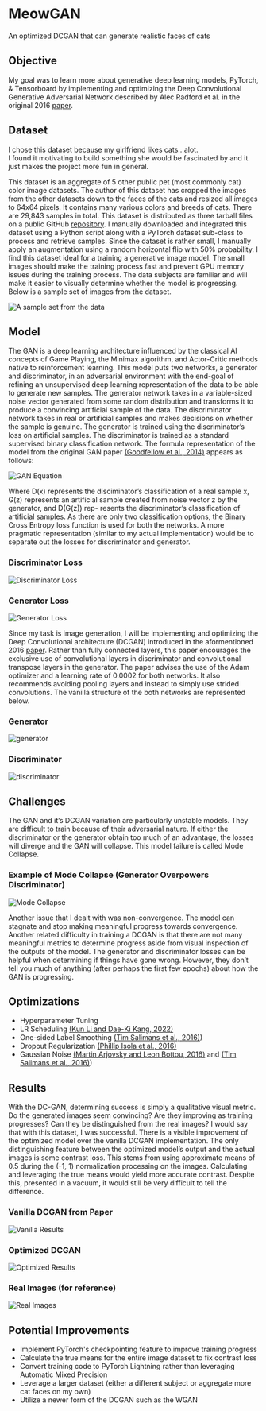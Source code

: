 # MeowGAN
An optimized DCGAN that can generate realistic faces of cats

## Objective
My goal was to learn more about generative deep learning models, PyTorch, & Tensorboard by implementing and optimizing the Deep Convolutional Generative Adversarial Network described by Alec Radford et al. in the original 2016 [paper](https://arxiv.org/abs/1511.06434). 

##  Dataset 
I chose this dataset because my girlfriend likes cats...alot.\
I found it motivating to build something she would be fascinated by and it just makes the project more fun in general.

This dataset is an aggregate of 5 other public pet (most commonly cat) color image datasets. The author of this dataset has cropped the images from the other datasets down to the faces of the cats and resized all images to 64x64 pixels. It contains many various colors and breeds of cats. There are 29,843 samples in total. This dataset is distributed as three tarball files on a public GitHub [repository](https://github.com/fferlito/Cat-faces-dataset). I manually downloaded and integrated this dataset using a Python script along with a PyTorch dataset sub-class to process and retrieve samples. Since the dataset is rather small, I manually apply an augmentation using a random horizontal flip with 50% probability. I find this dataset ideal for a training a generative image model. The small images should make the training process fast and prevent GPU memory issues during the training process. The data subjects are familiar and will make it easier to visually determine whether the model is progressing. Below is a sample set of images from the dataset.

![A sample set from the data](https://github.com/hootcode99/MeowGAN/blob/main/GAN/imgs/image_grids/cat_real_grid.png)

## Model

The GAN is a deep learning architecture influenced by the classical AI concepts of Game Playing, the Minimax algorithm, and Actor-Critic methods native to reinforcement learning. 
This model puts two networks, a generator and discriminator, in an adversarial environment with the end-goal of refining an unsupervised deep learning representation of the data 
to be able to generate new samples. The generator network takes in a variable-sized noise vector generated from some random distribution and transforms it to produce a convincing 
artificial sample of the data. The discriminator network takes in real or artificial samples and makes decisions on whether the sample is genuine. The generator is trained using the 
discriminator’s loss on artificial samples. The discriminator is trained as a standard supervised binary classification network. The formula representation of the model from the 
original GAN paper [(Goodfellow et al., 2014)](https://arxiv.org/abs/1511.06434) appears as follows:

![GAN Equation](https://github.com/hootcode99/MeowGAN/blob/main/GAN/imgs/gan_equation.png)

Where D(x) represents the disciminator’s classification of a real sample x, G(z) represents an artificial sample created from noise vector z by the generator, and D(G(z)) rep-
resents the discriminator’s classification of artificial samples. As there are only two classification options, the Binary Cross Entropy loss function is used for both the networks.
A more pragmatic representation (similar to my actual implementation) would be to separate out the losses for discriminator and generator.

### Discriminator Loss
![Discriminator Loss](https://github.com/hootcode99/MeowGAN/blob/main/GAN/imgs/practical_discriminator_loss.png)
### Generator Loss
![Generator Loss](https://github.com/hootcode99/MeowGAN/blob/main/GAN/imgs/practical_generator_loss.png)

Since my task is image generation, I will be implementing and optimizing the Deep Convolutional architecture (DCGAN) introduced in the aformentioned 2016 [paper](https://arxiv.org/abs/1511.06434). 
Rather than fully connected layers, this paper encourages the exclusive use of convolutional layers in discriminator and convolutional transpose layers 
in the generator. The paper advises the use of the Adam optimizer and a learning rate of 0.0002 for both networks. It also recommends avoiding pooling 
layers and instead to simply use strided convolutions. The vanilla structure of the both networks are represented below.

### Generator
![generator](https://github.com/hootcode99/MeowGAN/blob/main/GAN/imgs/generator.png)

### Discriminator
![discriminator](https://github.com/hootcode99/MeowGAN/blob/main/GAN/imgs/discriminator.png)

## Challenges
The GAN and it’s DCGAN variation are particularly unstable models. They are difficult to train because of their adversarial nature. If either the discriminator or the generator 
obtain too much of an advantage, the losses will diverge and the GAN will collapse. This model failure is called Mode Collapse. 
### Example of Mode Collapse (Generator Overpowers Discriminator)
![Mode Collapse](https://github.com/hootcode99/MeowGAN/blob/main/GAN/imgs/image_grids/GAN_mode_collapse.png)

Another issue that I dealt with was non-convergence. The model can stagnate and stop making meaningful progress towards convergence. Another related difficulty in training a DCGAN is 
that there are not many meaningful metrics to determine progress aside from visual inspection of the outputs of the model. The generator and discriminator losses can be helpful when 
determining if things have gone wrong. However, they don’t tell you much of anything (after perhaps the first few epochs) about how the GAN is progressing.

## Optimizations
- Hyperparameter Tuning
- LR Scheduling [(Kun Li and Dae-Ki Kang, 2022)](https://www.mdpi.com/2076-3417/12/3/1191)
- One-sided Label Smoothing [(Tim Salimans et al., 2016)](https://arxiv.org/abs/1606.03498))
- Dropout Regularization [(Phillip Isola et al., 2016)](https://arxiv.org/abs/1611.07004)
- Gaussian Noise [(Martin Arjovsky and Leon Bottou, 2016)](https://arxiv.org/abs/1701.04862) and [(Tim Salimans et al., 2016)](https://arxiv.org/abs/1606.03498))

## Results
With the DC-GAN, determining success is simply a qualitative visual metric. Do the generated images seem convincing? Are they improving as training progresses? Can they be distinguished from the real images? I
would say that with this dataset, I was successful. There is a visible improvement of the optimized model over the vanilla DCGAN implementation. The only distinguishing feature between the optimized model’s 
output and the actual images is some contrast loss. This stems from using approximate means of 0.5 during the (-1, 1) normalization processing on the images. Calculating and leveraging the true means would 
yield more accurate contrast. Despite this, presented in a vacuum, it would still be very difficult to tell the difference. 

### Vanilla DCGAN from Paper
![Vanilla Results](https://github.com/hootcode99/MeowGAN/blob/main/GAN/imgs/image_grids/GAN_cat_vanilla.png)
### Optimized DCGAN
![Optimized Results](https://github.com/hootcode99/MeowGAN/blob/main/GAN/imgs/image_grids/GAN_cat_best.png)
### Real Images (for reference)
![Real Images](https://github.com/hootcode99/MeowGAN/blob/main/GAN/imgs/image_grids/cat_real_grid.png)

## Potential Improvements
- Implement PyTorch's checkpointing feature to improve training progress
- Calculate the true means for the entire image dataset to fix contrast loss
- Convert training code to PyTorch Lightning rather than leveraging Automatic Mixed Precision
- Leverage a larger dataset (either a different subject or aggregate more cat faces on my own)
- Utilize a newer form of the DCGAN such as the WGAN

